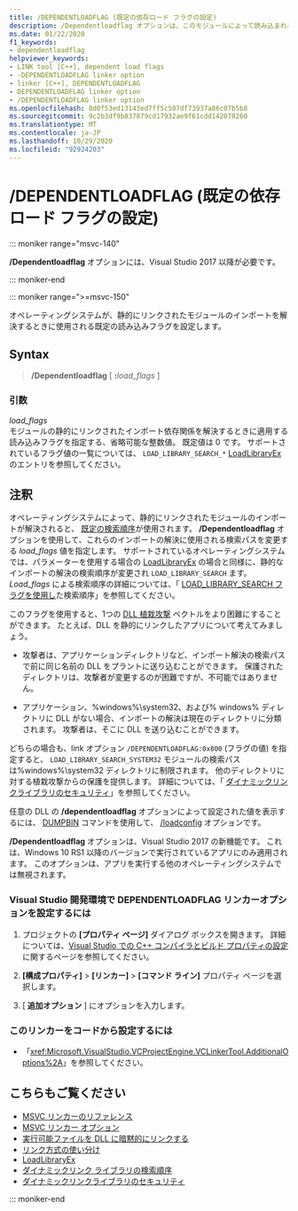 ```yaml
---
title: /DEPENDENTLOADFLAG (既定の依存ロード フラグの設定)
description: /Dependentloadflag オプションは、このモジュールによって読み込まれる Dll に対して、既定の依存読み込みフラグを設定します。
ms.date: 01/22/2020
f1_keywords:
- dependentloadflag
helpviewer_keywords:
- LINK tool [C++], dependent load flags
- -DEPENDENTLOADFLAG linker option
- linker [C++], DEPENDENTLOADFLAG
- DEPENDENTLOADFLAG linker option
- /DEPENDENTLOADFLAG linker option
ms.openlocfilehash: 8d0f53ed13143ed7ff5c507df73937a86c07b5b8
ms.sourcegitcommit: 9c2b3df9b837879cd17932ae9f61cdd142078260
ms.translationtype: MT
ms.contentlocale: ja-JP
ms.lasthandoff: 10/29/2020
ms.locfileid: "92924203"
---
```

# <a name="dependentloadflag-set-default-dependent-load-flags"></a>/DEPENDENTLOADFLAG (既定の依存ロード フラグの設定)

::: moniker range="msvc-140"

**/Dependentloadflag** オプションには、Visual Studio 2017 以降が必要です。

::: moniker-end

::: moniker range=">=msvc-150"

オペレーティングシステムが、静的にリンクされたモジュールのインポートを解決するときに使用される既定の読み込みフラグを設定します。

## <a name="syntax"></a>Syntax

> **/Dependentloadflag** [ __:__*load_flags* ]

### <a name="arguments"></a>引数

*load_flags*<br/>
モジュールの静的にリンクされたインポート依存関係を解決するときに適用する読み込みフラグを指定する、省略可能な整数値。 既定値は 0 です。 サポートされているフラグ値の一覧については、 `LOAD_LIBRARY_SEARCH_*` [LoadLibraryEx](/windows/win32/api/libloaderapi/nf-libloaderapi-loadlibraryexw)のエントリを参照してください。

## <a name="remarks"></a>注釈

オペレーティングシステムによって、静的にリンクされたモジュールのインポートが解決されると、 [既定の検索順序](/windows/win32/dlls/dynamic-link-library-search-order)が使用されます。 **/Dependentloadflag** オプションを使用して、これらのインポートの解決に使用される検索パスを変更する *load_flags* 値を指定します。 サポートされているオペレーティングシステムでは、パラメーターを使用する場合の [LoadLibraryEx](/windows/win32/api/libloaderapi/nf-libloaderapi-loadlibraryexa) の場合と同様に、静的なインポートの解決の検索順序が変更され `LOAD_LIBRARY_SEARCH` ます。 *Load_flags* による検索順序の詳細については、「 [LOAD_LIBRARY_SEARCH フラグを使用し](/windows/win32/dlls/dynamic-link-library-search-order#search-order-using-load_library_search-flags)た検索順序」を参照してください。

このフラグを使用すると、1つの [DLL 植栽攻撃](/windows/win32/dlls/dynamic-link-library-security) ベクトルをより困難にすることができます。 たとえば、DLL を静的にリンクしたアプリについて考えてみましょう。

- 攻撃者は、アプリケーションディレクトリなど、インポート解決の検索パスで前に同じ名前の DLL をプラントに送り込むことができます。 保護されたディレクトリは、攻撃者が変更するのが困難ですが、不可能ではありません。

- アプリケーション、%windows%\system32、および% windows% ディレクトリに DLL がない場合、インポートの解決は現在のディレクトリに分類されます。 攻撃者は、そこに DLL を送り込むことができます。

どちらの場合も、link オプション `/DEPENDENTLOADFLAG:0x800` (フラグの値) を指定すると、 `LOAD_LIBRARY_SEARCH_SYSTEM32` モジュールの検索パスは%windows%\system32 ディレクトリに制限されます。 他のディレクトリに対する植栽攻撃からの保護を提供します。 詳細については、「 [ダイナミックリンクライブラリのセキュリティ](/windows/win32/dlls/dynamic-link-library-security)」を参照してください。

任意の DLL の **/dependentloadflag** オプションによって設定された値を表示するには、 [DUMPBIN](dumpbin-reference.md) コマンドを使用して、 [/loadconfig](loadconfig.md) オプションです。

**/Dependentloadflag** オプションは、Visual Studio 2017 の新機能です。 これは、Windows 10 RS1 以降のバージョンで実行されているアプリにのみ適用されます。 このオプションは、アプリを実行する他のオペレーティングシステムでは無視されます。

### <a name="to-set-the-dependentloadflag-linker-option-in-the-visual-studio-development-environment"></a>Visual Studio 開発環境で DEPENDENTLOADFLAG リンカーオプションを設定するには

1. プロジェクトの **[プロパティ ページ]** ダイアログ ボックスを開きます。 詳細については、[Visual Studio での C++ コンパイラとビルド プロパティの設定](../working-with-project-properties.md)に関するページを参照してください。

1. **[構成プロパティ]** > **[リンカー]** > **[コマンド ライン]** プロパティ ページを選択します。

1. [ **追加オプション** ] にオプションを入力します。

### <a name="to-set-this-linker-option-programmatically"></a>このリンカーをコードから設定するには

- 「<xref:Microsoft.VisualStudio.VCProjectEngine.VCLinkerTool.AdditionalOptions%2A>」を参照してください。

## <a name="see-also"></a>こちらもご覧ください

- [MSVC リンカーのリファレンス](linking.md)
- [MSVC リンカー オプション](linker-options.md)
- [実行可能ファイルを DLL に暗黙的にリンクする](../linking-an-executable-to-a-dll.md#linking-implicitly)
- [リンク方式の使い分け](../linking-an-executable-to-a-dll.md#determining-which-linking-method-to-use)
- [LoadLibraryEx](/windows/win32/api/libloaderapi/nf-libloaderapi-loadlibraryexw)
- [ダイナミックリンク ライブラリの検索順序](/windows/win32/Dlls/dynamic-link-library-search-order)
- [ダイナミックリンクライブラリのセキュリティ](/windows/win32/dlls/dynamic-link-library-security)

::: moniker-end
